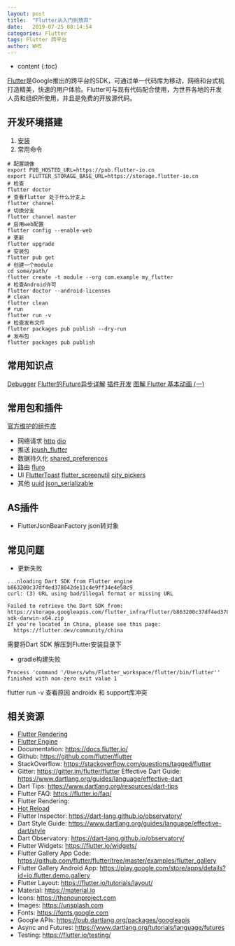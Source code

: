 ```yaml
---
layout: post
title:  "Flutter从入门到放弃"
date:   2019-07-25 08:14:54
categories: Flutter
tags: Flutter 跨平台
author: WHS
---
```


* content
{:toc}

[Flutter](https://github.com/flutter/flutter)是Google推出的跨平台的SDK，可通过单一代码库为移动，网络和台式机打造精美，快速的用户体验。Flutter可与现有代码配合使用，为世界各地的开发人员和组织所使用，并且是免费的开放源代码。






## 开发环境搭建

1. [安装](https://flutter.dev/docs/get-started/install)
2. 常用命令
```shell
# 配置镜像
export PUB_HOSTED_URL=https://pub.flutter-io.cn
export FLUTTER_STORAGE_BASE_URL=https://storage.flutter-io.cn
# 检查
flutter doctor
# 查看flutter 处于什么分支上
flutter channel 
# 切换分支
flutter channel master
# 启用web配置
flutter config --enable-web
# 更新
flutter upgrade
# 安装包
flutter pub get
# 创建一个module
cd some/path/
flutter create -t module --org com.example my_flutter
# 检查Android许可
flutter doctor --android-licenses
# clean
flutter clean
# run
flutter run -v
# 检查发布文件
flutter packages pub publish --dry-run
# 发布包
flutter packages pub publish
```

## 常用知识点
[Debugger](https://flutter.dev/docs/development/tools/devtools/debugger)
[Flutter的Future异步详解](https://www.jianshu.com/p/c0e30769ea7e)
[插件开发](https://flutterchina.club/developing-packages/)
[ 图解 Flutter 基本动画 (一)](https://www.jianshu.com/p/96e1ae828b13)
## 常用包和插件
[官方维护的组件库](https://github.com/flutter/plugins)
* 网络请求
[http](https://pub.flutter-io.cn/packages/http)
[dio](https://github.com/flutterchina/dio)
* 推送
[jpush_flutter](https://pub.flutter-io.cn/packages/jpush_flutter)
* 数据持久化
[shared_preferences](https://pub.dev/packages/shared_preferences)
* 路由
[fluro](https://github.com/theyakka/fluro)
* UI
[FlutterToast](https://github.com/PonnamKarthik/FlutterToast)
[flutter_screenutil](https://github.com/OpenFlutter/flutter_screenutil/blob/master/README_CN.md)
[city_pickers](https://pub.flutter-io.cn/packages/city_pickers)
* 其他
[uuid](https://pub.flutter-io.cn/packages/uuid)
[json_serializable](https://pub.dev/packages/json_serializable)

## AS插件
* FlutterJsonBeanFactory
json转对象
## 常见问题

* 更新失败

```
...nloading Dart SDK from Flutter engine b863200c37df4ed378042de11c4e9ff34e4e58c9
curl: (3) URL using bad/illegal format or missing URL

Failed to retrieve the Dart SDK from: https://storage.googleapis.com/flutter_infra/flutter/b863200c37df4ed378042de11c4e9ff/dart-sdk-darwin-x64.zip
If you're located in China, please see this page:
  https://flutter.dev/community/china
```
需要将Dart SDK 解压到Flutter安装目录下

* gradle构建失败
```
Process 'command '/Users/whs/Flutter_workspace/flutter/bin/flutter'' finished with non-zero exit value 1

```
flutter run -v 查看原因
androidx 和 support库冲突

## 相关资源
* [Flutter Rendering](https://www.youtube.com/watch?v=UUfXWzp0-DU)
* [Flutter Engine](https://github.com/flutter/engine)
* Documentation: https://docs.flutter.io/
* Github: https://github.com/flutter/flutter
* StackOverflow: https://stackoverflow.com/questions/tagged/flutter
* Gitter: https://gitter.im/flutter/flutter
Effective Dart Guide: https://www.dartlang.org/guides/language/effective-dart
* Dart Tips: https://www.dartlang.org/resources/dart-tips
* Flutter FAQ: https://flutter.io/faq/
* Flutter Rendering: 
* [Hot Reload](https://flutter.io/hot-reload/) 
* Flutter Inspector: https://dart-lang.github.io/observatory/
* Dart Style Guide: https://www.dartlang.org/guides/language/effective-dart/style
* Dart Observatory: https://dart-lang.github.io/observatory/
* Flutter Widgets: https://flutter.io/widgets/
* Flutter Gallery App Code: https://github.com/flutter/flutter/tree/master/examples/flutter_gallery
* Flutter Gallery Android App: https://play.google.com/store/apps/details?id=io.flutter.demo.gallery
* Flutter Layout: https://flutter.io/tutorials/layout/
* Material: https://material.io
* Icons: https://thenounproject.com
* Images: https://unsplash.com
* Fonts: https://fonts.google.com
* Google APIs: https://pub.dartlang.org/packages/googleapis
* Async and Futures: https://www.dartlang.org/tutorials/language/futures
* Testing: https://flutter.io/testing/






